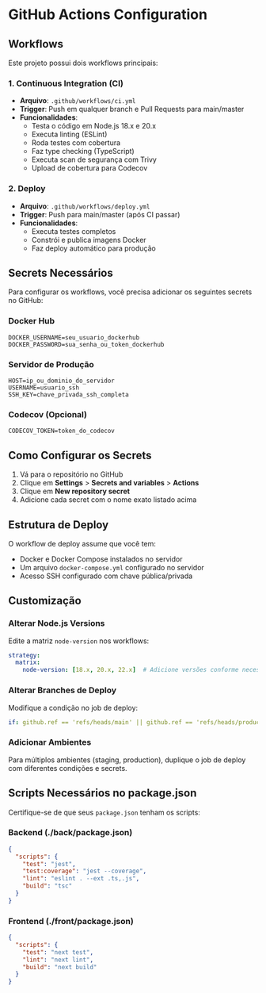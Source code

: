 # GitHub Actions Configuration

## Workflows

Este projeto possui dois workflows principais:

### 1. Continuous Integration (CI)
- **Arquivo**: `.github/workflows/ci.yml`
- **Trigger**: Push em qualquer branch e Pull Requests para main/master
- **Funcionalidades**:
  - Testa o código em Node.js 18.x e 20.x
  - Executa linting (ESLint)
  - Roda testes com cobertura
  - Faz type checking (TypeScript)
  - Executa scan de segurança com Trivy
  - Upload de cobertura para Codecov

### 2. Deploy
- **Arquivo**: `.github/workflows/deploy.yml`
- **Trigger**: Push para main/master (após CI passar)
- **Funcionalidades**:
  - Executa testes completos
  - Constrói e publica imagens Docker
  - Faz deploy automático para produção

## Secrets Necessários

Para configurar os workflows, você precisa adicionar os seguintes secrets no GitHub:

### Docker Hub
```
DOCKER_USERNAME=seu_usuario_dockerhub
DOCKER_PASSWORD=sua_senha_ou_token_dockerhub
```

### Servidor de Produção
```
HOST=ip_ou_dominio_do_servidor
USERNAME=usuario_ssh
SSH_KEY=chave_privada_ssh_completa
```

### Codecov (Opcional)
```
CODECOV_TOKEN=token_do_codecov
```

## Como Configurar os Secrets

1. Vá para o repositório no GitHub
2. Clique em **Settings** > **Secrets and variables** > **Actions**
3. Clique em **New repository secret**
4. Adicione cada secret com o nome exato listado acima

## Estrutura de Deploy

O workflow de deploy assume que você tem:
- Docker e Docker Compose instalados no servidor
- Um arquivo `docker-compose.yml` configurado no servidor
- Acesso SSH configurado com chave pública/privada

## Customização

### Alterar Node.js Versions
Edite a matriz `node-version` nos workflows:
```yaml
strategy:
  matrix:
    node-version: [18.x, 20.x, 22.x]  # Adicione versões conforme necessário
```

### Alterar Branches de Deploy
Modifique a condição no job de deploy:
```yaml
if: github.ref == 'refs/heads/main' || github.ref == 'refs/heads/production'
```

### Adicionar Ambientes
Para múltiplos ambientes (staging, production), duplique o job de deploy com diferentes condições e secrets.

## Scripts Necessários no package.json

Certifique-se de que seus `package.json` tenham os scripts:

### Backend (./back/package.json)
```json
{
  "scripts": {
    "test": "jest",
    "test:coverage": "jest --coverage",
    "lint": "eslint . --ext .ts,.js",
    "build": "tsc"
  }
}
```

### Frontend (./front/package.json)
```json
{
  "scripts": {
    "test": "next test",
    "lint": "next lint",
    "build": "next build"
  }
}
```